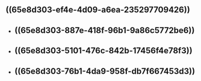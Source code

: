## ((65e8d303-ef4e-4d09-a6ea-235297709426))
- ## ((65e8d303-887e-418f-96b1-9a86c5772be6))
- ## ((65e8d303-5101-476c-842b-17456f4e78f3))
- ## ((65e8d303-76b1-4da9-958f-db7f667453d3))